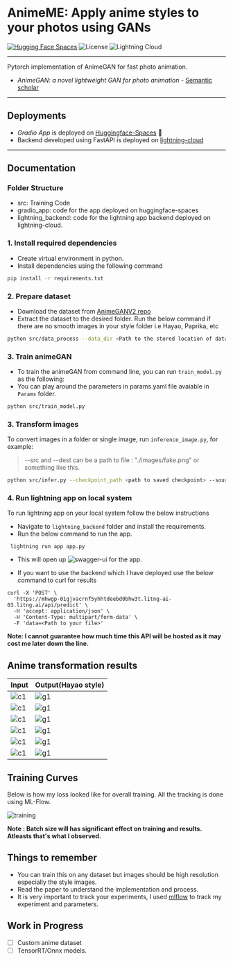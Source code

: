 # **AnimeME: Apply anime styles to your photos using GANs**


[![Hugging Face Spaces](https://img.shields.io/badge/%F0%9F%A4%97%20Hugging%20Face-Spaces-brightgreen)](https://huggingface.co/spaces/Atharva-Phatak/AnimeGAN)  ![License](https://img.shields.io/github/license/Atharva-Phatak/AnimeGAN?color=blue&label=License) ![Lightning Cloud](https://img.shields.io/badge/LightningAI-Deployed-blue)
***

Pytorch implementation of AnimeGAN for fast photo animation.
* *AnimeGAN: a novel lightweight GAN for photo animation* - [Semantic scholar](https://www.semanticscholar.org/paper/AnimeGAN%3A-A-Novel-Lightweight-GAN-for-Photo-Chen-Liu/10a9c5d183e7e7df51db8bfa366bc862262b37d7#citing-papers)

***
## **Deployments**
* *Gradio App* is deployed on [Huggingface-Spaces](https://huggingface.co/spaces/Atharva-Phatak/AnimeGAN) 🤗
* Backend developed using FastAPI is deployed on [lightning-cloud](https://01gjvacr37wngdkmwwj46j4te1.litng-ai-03.litng.ai/view/Swagger)
***

## **Documentation**

### Folder Structure
* src: Training Code
* gradio_app: code for the app deployed on huggingface-spaces
* lightning_backend: code for the lightning app backend deployed on lightning-cloud.

### **1. Install required dependencies**

* Create virtual environment in python.
* Install dependencies using the following command
```bash
pip install -r requirements.txt
```

### **2. Prepare dataset**

* Download the dataset from [AnimeGANV2 repo](https://github.com/TachibanaYoshino/AnimeGANv2)
* Extract the dataset to the desired folder. Run the below command if there are no smooth images in your style folder i.e Hayao, Paprika, etc

```bash
python src/data_process --data_dir <Path to the stored location of dataset> --dataset <The name of the style data i.e Hayao/Paprika/Shenkai> --image-size 256
```


### **3. Train animeGAN**

* To train the animeGAN from command line, you can run `train_model.py` as the following:
* You can play around the parameters in params.yaml file avaiable in ```Params``` folder.

```bash
python src/train_model.py
```

### **3. Transform images**

To convert images in a folder or single image, run `inference_image.py`, for example:

> --src and --dest can be a path to file : "./images/fake.png" or something like this.

```bash
python src/infer.py --checkpoint_path <path to saved checkpoint> --source_path <path to src image> --dest_path <path to where image should be saved>
```

### **4. Run lightning app on local system**

To run lightning app on your local system follow the below instructions

* Navigate to ```lightning_backend``` folder and install the requirements.
* Run the below command to run the app.

``` lightning run app app.py```

* This will open up ![swagger-ui](https://github.com/swagger-api/swagger-ui) for the app. 

* If you want to use the backend which I have deployed use the below command to curl for results
```
curl -X 'POST' \
  'https://mhwgp-01gjvacrnf5yhhtdeebd0bhw3t.litng-ai-03.litng.ai/api/predict' \
  -H 'accept: application/json' \
  -H 'Content-Type: multipart/form-data' \
  -F 'data=<Path to your file>'
```

**Note: I cannot guarantee how much time this API will be hosted as it may cost me later down the line.**

## Anime transformation results


| Input | Output(Hayao style) |
|--|--|
|![c1](./outputs/arch.jpg)|![g1](./outputs/fake-arch.png)|
|![c1](./outputs/clay-banks-org.jpg)|![g1](./outputs/city-banks-anime.png)|
|![c1](./outputs/kimono-street-org.jpg)|![g1](./outputs/kimono-street.png)|
|![c1](./outputs/Japan.jpg)|![g1](./outputs/nigh-street-fake.png)|
|![c1](./outputs/cityscape.jpg)|![g1](./outputs/cityscape-fake.png)|
|![c1](./outputs/india.jpg)|![g1](./outputs/india-fake.png)|

## Training Curves
Below is how my loss looked like for overall training. All the tracking is done using ML-Flow.

![training](./outputs/training-curves.png)

**Note : Batch size will has significant effect on training and results. Atleasts that's what I observed.**

## Things to remember
* You can train this on any dataset but images should be high resolution especially the style images.
* Read the paper to understand the implementation and process.
* It is very important to track your experiments, I used [mlflow](https://mlflow.org/) to track my experiment and parameters.


## Work in Progress
- [ ] Custom anime dataset
- [ ] TensorRT/Onnx models.
